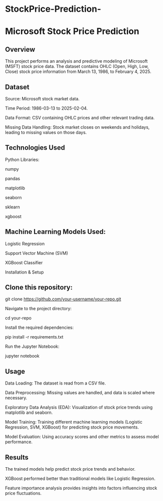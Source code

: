 # StockPrice-Prediction-
# Microsoft Stock Price Prediction

## Overview

This project performs an analysis and predictive modeling of Microsoft (MSFT) stock price data. The dataset contains OHLC (Open, High, Low, Close) stock price information from March 13, 1986, to February 4, 2025.

## Dataset

Source: Microsoft stock market data.

Time Period: 1986-03-13 to 2025-02-04.

Data Format: CSV containing OHLC prices and other relevant trading data.

Missing Data Handling: Stock market closes on weekends and holidays, leading to missing values on those days.

## Technologies Used

Python Libraries:

numpy

pandas

matplotlib

seaborn

sklearn

xgboost

## Machine Learning Models Used:

Logistic Regression

Support Vector Machine (SVM)

XGBoost Classifier

Installation & Setup

## Clone this repository:

git clone https://github.com/your-username/your-repo.git

Navigate to the project directory:

cd your-repo

Install the required dependencies:

pip install -r requirements.txt

Run the Jupyter Notebook:

jupyter notebook

## Usage

Data Loading: The dataset is read from a CSV file.

Data Preprocessing: Missing values are handled, and data is scaled where necessary.

Exploratory Data Analysis (EDA): Visualization of stock price trends using matplotlib and seaborn.

Model Training: Training different machine learning models (Logistic Regression, SVM, XGBoost) for predicting stock price movements.

Model Evaluation: Using accuracy scores and other metrics to assess model performance.

## Results

The trained models help predict stock price trends and behavior.

XGBoost performed better than traditional models like Logistic Regression.

Feature importance analysis provides insights into factors influencing stock price fluctuations.
